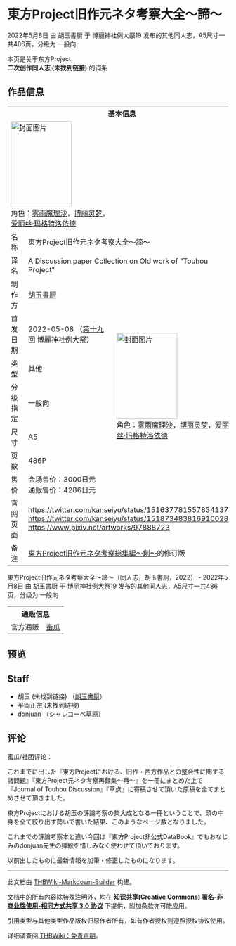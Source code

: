# 東方Project旧作元ネタ考察大全～諦～

<!-- source html: G:\repos\THBWiki-Markdown-Builder\THBWikiMarkdown\Temp\main\d\d3\ns0%3A%E6%9D%B1%E6%96%B9Project%E6%97%A7%E4%BD%9C%E5%85%83%E3%83%8D%E3%82%BF%E8%80%83%E5%AF%9F%E5%A4%A7%E5%85%A8%EF%BD%9E%E8%AB%A6%EF%BD%9E.html -->

2022年5月8日 由 胡玉書厨 于 博丽神社例大祭19 发布的其他同人志，A5尺寸一共486页，分级为 一般向

本页是关于东方Project  
 **二次创作同人志 (未找到链接)** 的词条

## 作品信息

<table><tbody><tr><th colspan="3">基本信息</th></tr><tr><td class="cover-artwork-mobile" colspan="2"><a href="./文件-東方Project旧作元ネタ考察大全～諦～封面.jpg.md" class="image" title="封面图片"><img alt="封面图片" src="https://upload.thwiki.cc/thumb/7/73/%E6%9D%B1%E6%96%B9Project%E6%97%A7%E4%BD%9C%E5%85%83%E3%83%8D%E3%82%BF%E8%80%83%E5%AF%9F%E5%A4%A7%E5%85%A8%EF%BD%9E%E8%AB%A6%EF%BD%9E%E5%B0%81%E9%9D%A2.jpg/138px-%E6%9D%B1%E6%96%B9Project%E6%97%A7%E4%BD%9C%E5%85%83%E3%83%8D%E3%82%BF%E8%80%83%E5%AF%9F%E5%A4%A7%E5%85%A8%EF%BD%9E%E8%AB%A6%EF%BD%9E%E5%B0%81%E9%9D%A2.jpg" decoding="async" loading="lazy" width="138" height="196" srcset="https://upload.thwiki.cc/thumb/7/73/%E6%9D%B1%E6%96%B9Project%E6%97%A7%E4%BD%9C%E5%85%83%E3%83%8D%E3%82%BF%E8%80%83%E5%AF%9F%E5%A4%A7%E5%85%A8%EF%BD%9E%E8%AB%A6%EF%BD%9E%E5%B0%81%E9%9D%A2.jpg/207px-%E6%9D%B1%E6%96%B9Project%E6%97%A7%E4%BD%9C%E5%85%83%E3%83%8D%E3%82%BF%E8%80%83%E5%AF%9F%E5%A4%A7%E5%85%A8%EF%BD%9E%E8%AB%A6%EF%BD%9E%E5%B0%81%E9%9D%A2.jpg 1.5x, https://upload.thwiki.cc/thumb/7/73/%E6%9D%B1%E6%96%B9Project%E6%97%A7%E4%BD%9C%E5%85%83%E3%83%8D%E3%82%BF%E8%80%83%E5%AF%9F%E5%A4%A7%E5%85%A8%EF%BD%9E%E8%AB%A6%EF%BD%9E%E5%B0%81%E9%9D%A2.jpg/276px-%E6%9D%B1%E6%96%B9Project%E6%97%A7%E4%BD%9C%E5%85%83%E3%83%8D%E3%82%BF%E8%80%83%E5%AF%9F%E5%A4%A7%E5%85%A8%EF%BD%9E%E8%AB%A6%EF%BD%9E%E5%B0%81%E9%9D%A2.jpg 2x" data-file-width="634" data-file-height="900"></a><div class="cover-char">角色：<a href="./雾雨魔理沙.md" title="雾雨魔理沙">雾雨魔理沙</a>，<a href="./博丽灵梦.md" title="博丽灵梦">博丽灵梦</a>，<a href="./爱丽丝·玛格特洛依德.md" title="爱丽丝·玛格特洛依德">爱丽丝·玛格特洛依德</a></div></td>
</tr><tr><td class="label">名称</td><td colspan="2"> 東方Project旧作元ネタ考察大全～諦～ </td></tr><tr><td class="label">译名</td><td colspan="2"> A Discussion paper Collection on Old work of &#34;Touhou Project&#34; </td></tr><tr><td class="label">制作方</td><td><a href="./胡玉書厨.md" title="胡玉書厨">胡玉書厨</a></td><td class="cover-artwork" rowspan="7" style="min-width:196px;"><a href="./文件-東方Project旧作元ネタ考察大全～諦～封面.jpg.md" class="image" title="封面图片"><img alt="封面图片" src="https://upload.thwiki.cc/thumb/7/73/%E6%9D%B1%E6%96%B9Project%E6%97%A7%E4%BD%9C%E5%85%83%E3%83%8D%E3%82%BF%E8%80%83%E5%AF%9F%E5%A4%A7%E5%85%A8%EF%BD%9E%E8%AB%A6%EF%BD%9E%E5%B0%81%E9%9D%A2.jpg/138px-%E6%9D%B1%E6%96%B9Project%E6%97%A7%E4%BD%9C%E5%85%83%E3%83%8D%E3%82%BF%E8%80%83%E5%AF%9F%E5%A4%A7%E5%85%A8%EF%BD%9E%E8%AB%A6%EF%BD%9E%E5%B0%81%E9%9D%A2.jpg" decoding="async" loading="lazy" width="138" height="196" srcset="https://upload.thwiki.cc/thumb/7/73/%E6%9D%B1%E6%96%B9Project%E6%97%A7%E4%BD%9C%E5%85%83%E3%83%8D%E3%82%BF%E8%80%83%E5%AF%9F%E5%A4%A7%E5%85%A8%EF%BD%9E%E8%AB%A6%EF%BD%9E%E5%B0%81%E9%9D%A2.jpg/207px-%E6%9D%B1%E6%96%B9Project%E6%97%A7%E4%BD%9C%E5%85%83%E3%83%8D%E3%82%BF%E8%80%83%E5%AF%9F%E5%A4%A7%E5%85%A8%EF%BD%9E%E8%AB%A6%EF%BD%9E%E5%B0%81%E9%9D%A2.jpg 1.5x, https://upload.thwiki.cc/thumb/7/73/%E6%9D%B1%E6%96%B9Project%E6%97%A7%E4%BD%9C%E5%85%83%E3%83%8D%E3%82%BF%E8%80%83%E5%AF%9F%E5%A4%A7%E5%85%A8%EF%BD%9E%E8%AB%A6%EF%BD%9E%E5%B0%81%E9%9D%A2.jpg/276px-%E6%9D%B1%E6%96%B9Project%E6%97%A7%E4%BD%9C%E5%85%83%E3%83%8D%E3%82%BF%E8%80%83%E5%AF%9F%E5%A4%A7%E5%85%A8%EF%BD%9E%E8%AB%A6%EF%BD%9E%E5%B0%81%E9%9D%A2.jpg 2x" data-file-width="634" data-file-height="900"></a><div class="cover-char">角色：<a href="./雾雨魔理沙.md" title="雾雨魔理沙">雾雨魔理沙</a>，<a href="./博丽灵梦.md" title="博丽灵梦">博丽灵梦</a>，<a href="./爱丽丝·玛格特洛依德.md" title="爱丽丝·玛格特洛依德">爱丽丝·玛格特洛依德</a></div></td>
</tr><tr><td class="label">首发日期</td><td>2022-05-08&#160;（<a href="/展会作品列表?e=%E5%8D%9A%E4%B8%BD%E7%A5%9E%E7%A4%BE%E4%BE%8B%E5%A4%A7%E7%A5%AD%2319">第十九回 博麗神社例大祭</a>）</td></tr><tr><td class="label">类型</td><td>其他</td></tr><tr><td class="label">分级指定</td><td>一般向</td></tr><tr><td class="label">尺寸</td><td>A5</td></tr><tr><td class="label">页数</td><td>486P</td></tr><tr><td class="label">售价</td><td>会场售价：3000日元<br>通贩售价：4286日元</td></tr>
<tr><td class="label">官网页面</td><td colspan="2"><a rel="nofollow" class="external free" href="https://twitter.com/kanseiyu/status/1516377815578341377">https://twitter.com/kanseiyu/status/1516377815578341377</a><br><a rel="nofollow" class="external free" href="https://twitter.com/kanseiyu/status/1518734838169100288">https://twitter.com/kanseiyu/status/1518734838169100288</a><br><a rel="nofollow" class="external free" href="https://www.pixiv.net/artworks/97888723">https://www.pixiv.net/artworks/97888723</a></td></tr><tr><td class="label">备注</td><td colspan="2"><a href="/index.php?title=%E6%9D%B1%E6%96%B9Project%E6%97%A7%E4%BD%9C%E5%85%83%E3%83%8D%E3%82%BF%E8%80%83%E5%AF%9F%E7%B7%8F%E9%9B%86%E7%B7%A8%EF%BD%9E%E5%89%B5%EF%BD%9E&amp;action=edit&amp;redlink=1" class="new" title="東方Project旧作元ネタ考察総集編～創～（页面不存在）">東方Project旧作元ネタ考察総集編～創～</a>的修订版</td></tr></tbody></table>

東方Project旧作元ネタ考察大全～諦～（同人志，胡玉書厨，2022） - 2022年5月8日 由 胡玉書厨 于 博丽神社例大祭19 发布的其他同人志，A5尺寸一共486页，分级为 一般向

<table><tbody><tr><th colspan="3">通贩信息</th></tr><tr><td class="label">官方通贩</td><td colspan="2"><a rel="nofollow" class="external text" href="https://www.melonbooks.co.jp/detail/detail.php?product_id=1460117">蜜瓜</a></td></tr></tbody></table>



## 预览

## Staff
- 胡玉 (未找到链接) （[胡玉書厨](./胡玉書厨.md)）
- 平岡正宗 (未找到链接)
- [donjuan](./donjuan.md) （[シャレコーベ草原](./シャレコーベ草原.md)）


## 评论

  
蜜瓜/社团评论：  

これまでに出した『東方Projectにおける、旧作・西方作品との整合性に関する諸問題』『東方Project元ネタ考察再録集～再～』を一冊にまとめた上で『Journal of Touhou Discussion』『萃点』に寄稿させて頂いた原稿を全てまとめさせて頂きました。  

東方Projectにおける胡玉の評論考察の集大成となる一冊ということで、頭の中身を全て絞り出す勢いで書いた結果、このようなページ数となりました。  

これまでの評論考察本と違い今回は『東方Project非公式DataBook』でもおなじみのdonjuan先生の挿絵を惜しみなく使わせて頂いております。  

以前出したものに最新情報を加筆・修正したものになります。
  


  
  

  





---

此文档由 [THBWiki-Markdown-Builder](https://github.com/Delsin-Yu/THBWiki-Markdown-Builder) 构建。

文档中的所有内容除特殊注明外，均在 [**知识共享(Creative Commons) 署名-非商业性使用-相同方式共享 3.0 协议**](https://creativecommons.org/licenses/by-sa/3.0/deed.zh-hans) 下提供，附加条款亦可能应用。

引用类型与其他类型作品版权归原作者所有，如有作者授权则遵照授权协议使用。

详细请查阅 [THBWiki：免责声明](https://thbwiki.cc/THBWiki:%E5%85%8D%E8%B4%A3%E5%A3%B0%E6%98%8E)。

